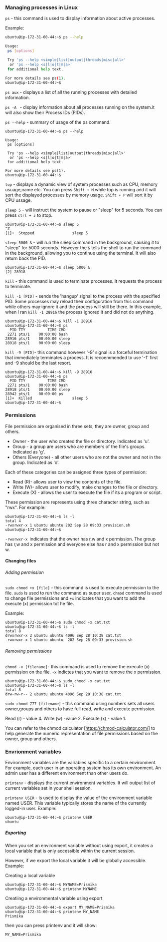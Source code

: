 ### Managing processes in Linux 

`ps` - this command is used to display information about active processes.

Example:
```bash
ubuntu@ip-172-31-60-44:~$ ps --help

Usage:
 ps [options]

 Try 'ps --help <simple|list|output|threads|misc|all>'
  or 'ps --help <s|l|o|t|m|a>'
 for additional help text.

For more details see ps(1).
ubuntu@ip-172-31-60-44:~$
```

`ps aux` - displays a list of all the running processes with detailed information. 

`ps -A ` -  display information about all processes running on the system.it will also show their Process IDs (PIDs).

`ps --help` - summary of usage of the ps command.

```
ubuntu@ip-172-31-60-44:~$ ps --help

Usage:
 ps [options]

 Try 'ps --help <simple|list|output|threads|misc|all>'
  or 'ps --help <s|l|o|t|m|a>'
 for additional help text.

For more details see ps(1).
ubuntu@ip-172-31-60-44:~$

```

`top` - displays a dynamic view of system processes such as CPU, memory usuage,name etc.
You can press `Shift + M` while top is running and it will sort the displayed processes by memory usage. `Shift + P` will sort it by CPU ussage. 

`sleep 5` - will instruct the system to pause or "sleep" for 5 seconds. You can press `ctrl + z` to stop. 
```
ubuntu@ip-172-31-60-44:~$ sleep 5
^Z
[1]+  Stopped                 sleep 5 

```
`sleep 5000 &` - will run the sleep command in the background, causing it to "sleep" for 5000 seconds. However the `&` tells the shell to run the command in the background, allowing you to continue using the terminal. It will also return back the PID.

```
ubuntu@ip-172-31-60-44:~$ sleep 5000 &
[2] 28918
```

`kill` - this command is used to terminate processes. It requests the process to terminate. 

`kill -1 [PID]` - sends the 'hangup' signal to the process with the specified PID. Some processes may reload their configuration from this command while others may ignore it and the process will still be there. 
In this example, when I ran `kill -1 28916` the process ignored it and did not do anything.

```
ubuntu@ip-172-31-60-44:~$ kill -1 28916
ubuntu@ip-172-31-60-44:~$ ps
  PID TTY          TIME CMD
 2271 pts/1    00:00:00 bash
28916 pts/1    00:00:00 sleep
28918 pts/1    00:00:00 sleep

```

`kill -9 [PID]`- this command however '-9' signal is a forceful termination that immediately terminates a process. It is recoemmended to use '-1' first and -9 should be the last resort.

```
ubuntu@ip-172-31-60-44:~$ kill -9 28916
ubuntu@ip-172-31-60-44:~$ ps
  PID TTY          TIME CMD
 2271 pts/1    00:00:00 bash
28918 pts/1    00:00:00 sleep
28942 pts/1    00:00:00 ps
[1]+  Killed                  sleep 5
ubuntu@ip-172-31-60-44:~$
```

### Permissions 

File permission are organised in three sets, they are owner, group and others.
- Owner - the user who created the file or directory. Indicated as 'u'.
- Group - a group are users who are members of the file's groups. Indicated as 'g'.
- Others (Everyone) - all other users who are not the owner and not in the group. Indicated as 'o'.

Each of these categories can be assigned three types of permission: 
- Read (R)- allows user to view the contents of the file. 
- Write (W)- allows user to modify, make changes to the file or directory.
- Execute (X) - allows the user to execute the file if its a program or script. 

These permission are represents using three character string, such as "rwx". 
For example: 

```
ubuntu@ip-172-31-60-44:~$ ls -l
total 4
-rwxrwxr-x 1 ubuntu ubuntu 202 Sep 28 09:33 provision.sh
ubuntu@ip-172-31-60-44:~$
```
`-rwxrwxr-x `indicates that the owner has r,w and x permission. The group has r,w and x permission and everyone else has r and x permission but not w. 

#### Changing files 

###### Adding permission 

`sudo chmod +x [file]` - this command is used to execute permission to the file. `sudo` is used to run the command as super user, `chmod` command is used to change file permissions and `+x` indicates that you want to add the execute (x) permission tot he file. 

Example:

```
ubuntu@ip-172-31-60-44:~$ sudo chmod +x cat.txt
ubuntu@ip-172-31-60-44:~$ ls -l
total 8
drwxrwxr-x 2 ubuntu ubuntu 4096 Sep 28 10:38 cat.txt
-rwxrwxr-x 1 ubuntu ubuntu  202 Sep 28 09:33 provision.sh

```

###### Removing permissions 

`chmod -x [filename]`- this command is used to remove the execute (x) permission on the file. `-x` indictes that you want to remove the x permission. 

```
ubuntu@ip-172-31-60-44:~$ sudo chmod -x cat.txt
ubuntu@ip-172-31-60-44:~$ ls -l
total 8
drw-rw-r-- 2 ubuntu ubuntu 4096 Sep 28 10:38 cat.txt

```
`sudo chmod 777 [filename]` - this command using numbers sets all users owner,groups and others to have full read, write and execute permission. 

Read (r) - value 4.
Write (w) -value 2.
Execute (x) - value 1.

You can refer to the chmod calculator [https://chmod-calculator.com/] to help generate the numeric representation of file permissions based on the owner, group and others. 

### Envrionment variables 

Environment variables are the variables specific to a certain environment. For example, each user in an operating system has its own environment. An admin user has a different environment than other users do.

`printenv` - displays the current environment variables. It will output list of current variables set in your shell session. 

`printenv USER` - is used to display the value of the environment variable named USER. This variable typically stores the name of the currently logged-in user. 
Example: 

```
ubuntu@ip-172-31-60-44:~$ printenv USER
ubuntu
```
##### Exporting 

When you set an environment variable without using export, it creates a local variable that is only accessible within the current session. 

However, if we export the local variable it will be globally accessible. 
Example: 

Creating a local variable
```
ubuntu@ip-172-31-60-44:~$ MYNAME=Prismika
ubuntu@ip-172-31-60-44:~$ printenv MYNAME
```

Creatiing a environmental variable using export
```
ubuntu@ip-172-31-60-44:~$ export MY_NAME=Prismika
ubuntu@ip-172-31-60-44:~$ printenv MY_NAME
Prismika
```
then you can press printenv and it will show: 

``` 
MY_NAME=Prismika 
```